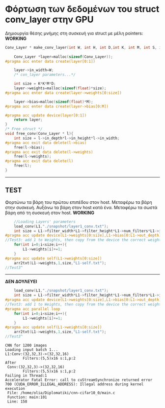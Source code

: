 # Φόρτωση των δεδομένων του struct conv_layer στην GPU
Δημιουργία θέσης μνήμης στη συσκευή για struct με μέλη pointers:
**WORKING**
```c
Conv_Layer * make_conv_layer(int W, int H, int D,int K, int M, int S, int P){
    
    Conv_Layer *layer=malloc(sizeof(Conv_Layer));
#pragma acc enter data create(layer[0:1])

    layer->in_width=W;
    /* con_layer parameters...*/

    int size = K*K*M*D;
    layer->weights=malloc(sizeof(float)*size);
#pragma acc enter data create(layer->weights[0:size])

    layer->bias=malloc(sizeof(float)*M);
#pragma acc enter data create(layer->bias[0:M])

#pragma acc update device(layer[0:1])
    return layer;
}
/* Free struct */
void free_conv(Conv_Layer * l){
    int size = l->in_depth*l->in_height*l->in_width;
#pragma acc exit data delete(l->bias)
    free(l->bias);
#pragma acc exit data delete(l->weights)
    free(l->weights);
#pragma acc exit data delete(l)
    free(l);
}
```
---
## TEST
Φορτώνω τα βάρη του πρώτου επιπέδου στον host. 
Μεταφέρω τα βάρη στην συσκευή.
Αυξάνω τα βάρη στον host κατά ένα. 
Μεταφέρω τα σωστά βάρη από τη συσκευή στον host.
**WORKING**
```c
    //Loading Layers' parameters
    load_conv(L1,"./snapshot/layer1_conv.txt");
    int size = L1->filter_width*L1->filter_height*L1->num_filters*L1->in_depth;
#pragma acc update device(L1->weights[0:size],L1->bias[0:L1->out_depth])
//Test3: add 1 to Weights, then copy from the device the correct weights
    for(int i=0;i<size;i++){
        L1->weights[i]+=1;
    }
#pragma acc update self(L1->weights[0:size])
    arr2txt(L1->weights,1,size,"L1-self.txt");
//Test3^
```

---
**ΔΕΝ ΔΟΥΛΕΥΕΙ**
```c
    load_conv(L1,"./snapshot/layer1_conv.txt");
    int size = L1->filter_width*L1->filter_height*L1->num_filters*L1->in_depth;
#pragma acc update device(L1->weights[0:size],L1->bias[0:L1->out_depth])
//Test3: add 1 to Weights, then copy from the device the correct weights
#pragma acc parallel loop
    for(int i=0;i<size;i++){
        L1->weights[i]+=1;
    }
#pragma acc update self(L1->weights[0:size])
    arr2txt(L1->weights,1,size,"L1-self.txt");
//Test3^
```
```
CNN for 1200 images
Loading input batch 1...
L1:Conv:(32,32,3)->(32,32,16)
        Filters:(5,5)x16 s:1,p:2
After
 Conv:(32,32,3)->(32,32,16)
        Filters:(5,5)x16 s:1,p:2
Failing in Thread:1
Accelerator Fatal Error: call to cuStreamSynchronize returned error 700 (CUDA_ERROR_ILLEGAL_ADDRESS): Illegal address during kernel execution
 File: /home/olia/Diplomatiki/cnn-cifar10_0/main.c
 Function: main:101
 Line: 158
 ```